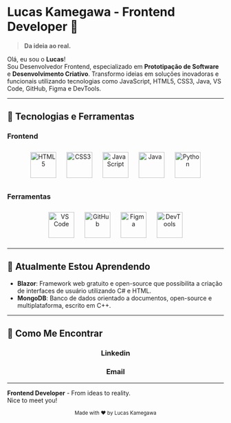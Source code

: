 # Lucas Kamegawa - Frontend Developer 🚀

> **Da ideia ao real.**

Olá, eu sou o **Lucas**!  
Sou Desenvolvedor Frontend, especializado em **Prototipação de Software** e **Desenvolvimento Criativo**. Transformo ideias em soluções inovadoras e funcionais utilizando tecnologias como JavaScript, HTML5, CSS3, Java, VS Code, GitHub, Figma e DevTools.

---

## 🎨 Tecnologias e Ferramentas

### Frontend
<div align="center">
  <img src="https://cdn.jsdelivr.net/gh/devicons/devicon/icons/html5/html5-original.svg" alt="HTML5" width="60" height="60" style="margin: 10px;" />
  <img src="https://cdn.jsdelivr.net/gh/devicons/devicon/icons/css3/css3-original.svg" alt="CSS3" width="60" height="60" style="margin: 10px;" />
  <img src="https://cdn.jsdelivr.net/gh/devicons/devicon/icons/javascript/javascript-original.svg" alt="JavaScript" width="60" height="60" style="margin: 10px;" />
  <img src="https://cdn.jsdelivr.net/gh/devicons/devicon/icons/java/java-original.svg" alt="Java" width="60" height="60" style="margin: 10px;" />
  <img src="https://cdn.jsdelivr.net/gh/devicons/devicon/icons/python/python-original.svg" alt="Python" width="60" height="60" style="margin: 10px;" />
</div>

### Ferramentas
<div align="center">
  <img src="https://cdn.jsdelivr.net/gh/devicons/devicon/icons/vscode/vscode-original.svg" alt="VS Code" width="60" height="60" style="margin: 10px;" />
  <img src="https://github.githubassets.com/images/modules/logos_page/GitHub-Mark.png" alt="GitHub" width="60" height="60" style="margin: 10px;" />
  <img src="https://upload.wikimedia.org/wikipedia/commons/3/33/Figma-logo.svg" alt="Figma" width="60" height="60" style="margin: 10px;" />
  <img src="https://cdn.jsdelivr.net/gh/devicons/devicon/icons/chrome/chrome-original.svg" alt="DevTools" width="60" height="60" style="margin: 10px;" />
</div>

---

## 🔄 Atualmente Estou Aprendendo

- **Blazor**: Framework web gratuito e open-source que possibilita a criação de interfaces de usuário utilizando C# e HTML.
- **MongoDB**: Banco de dados orientado a documentos, open-source e multiplataforma, escrito em C++.

---

## 🤝 Como Me Encontrar

<div align="center">
  <a href="https://www.linkedin.com/in/lucas-kamegawa/" target="_blank" style="text-decoration: none;">
   <h3>Linkedin</h3>
  </a>
  <a href="mailto:lucaspireskamegawa@gmail.com" target="_blank" style="text-decoration: none;">
   <h3>Email</h3>
  </a>
</div>

---

**Frontend Developer** - From ideas to reality.  
Nice to meet you!

<div align="center">
  <sub>Made with ❤️ by Lucas Kamegawa</sub>
</div>
